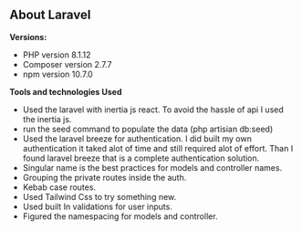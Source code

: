 ## About Laravel

**Versions:**
- PHP version 8.1.12
- Composer version 2.7.7
- npm version 10.7.0

**Tools and technologies Used**
- Used the laravel with inertia js react. To avoid the hassle of api I used the inertia js.
- run the seed command to populate the data (php artisian db:seed)
- Used the laravel breeze for authentication. I did built my own authentication it taked alot of time and still required alot of effort. Than I found laravel breeze that is a complete authentication solution.
- Singular name is the best practices for models and controller names.
- Grouping the private routes inside the auth.
- Kebab case routes.
- Used Tailwind Css to try something new.
- Used built In validations for user inputs.
- Figured the namespacing for models and controller.
